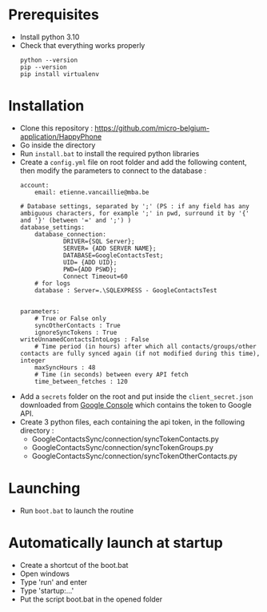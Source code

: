 # Prerequisites
- Install python 3.10
- Check that everything works properly
    ```
    python --version
    pip --version
	pip install virtualenv
    ```

# Installation
- Clone this repository : https://github.com/micro-belgium-application/HappyPhone
- Go inside the directory  
- Run `install.bat` to install the required python libraries
- Create a `config.yml` file on root folder and add the following content, then modify the parameters to connect to the database :
    ```
    account: 
        email: etienne.vancaillie@mba.be

    # Database settings, separated by ';' (PS : if any field has any ambiguous characters, for example ';' in pwd, surround it by '{' and '}' (between '=' and ';') )
    database_settings:
        database_connection:
                DRIVER={SQL Server};
                SERVER= {ADD SERVER NAME};
                DATABASE=GoogleContactsTest;
                UID= {ADD UID};
                PWD={ADD PSWD};
                Connect Timeout=60
        # for logs
        database : Server=.\SQLEXPRESS - GoogleContactsTest
    
    
    parameters:
        # True or False only   
        syncOtherContacts : True
        ignoreSyncTokens : True  
	writeUnnamedContactsIntoLogs : False
        # Time period (in hours) after which all contacts/groups/other contacts are fully synced again (if not modified during this time), integer
        maxSyncHours : 48
        # Time (in seconds) between every API fetch
        time_between_fetches : 120
    ```
- Add a `secrets` folder on the root and put inside the `client_secret.json` downloaded from [Google Console](https://console.cloud.google.com/) which contains the token to Google API.
- Create 3 python files, each containing the api token, in the following directory :
    - GoogleContactsSync/connection/syncTokenContacts.py
    - GoogleContactsSync/connection/syncTokenGroups.py
    - GoogleContactsSync/connection/syncTokenOtherContacts.py

# Launching 
- Run `boot.bat` to launch the routine

# Automatically launch at startup

- Create a shortcut of the boot.bat
- Open windows
- Type 'run' and enter 
- Type 'startup:...'
- Put the script boot.bat in the opened folder
